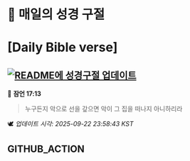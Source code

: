# 🙏 매일의 성경 구절
# [Daily Bible verse]
## [![README에 성경구절 업데이트](https://github.com/DONGSUKA/first_test/actions/workflows/update-readme-bible.yml/badge.svg)](https://github.com/DONGSUKA/first_test/actions/workflows/update-readme-bible.yml)
<!-- START_BIBLE_VERSE -->
📖 **잠언 17:13**
> 누구든지 악으로 선을 갚으면 악이 그 집을 떠나지 아니하리라

🕊️ _업데이트 시각: 2025-09-22 23:58:43 KST_
  <!-- END_BIBLE_VERSE -->
## GITHUB_ACTION
